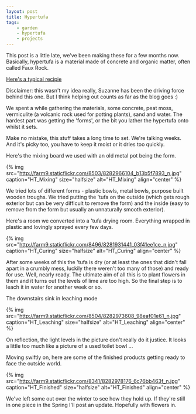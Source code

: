 ```yaml
---
layout: post
title: Hypertufa
tags:
    - garden
    - hypertufa
    - projects
---
```


This post is a little late, we've been making these for a few months now. Basically, hypertufa is a material made of concrete and organic matter, often called Faux Rock.

[Here's a typical recipie](http://www.artistic-garden.com/faux-rock-recipe/)

Disclaimer: this wasn't my idea really, Suzanne has been the driving force behind this one. But I think helping out counts as far as the blog goes :)

We spent a while gathering the materials, some concrete, peat moss, vermiculite (a volcanic rock used for potting plants), sand and water. The hardest part was getting the 'forms', or the bit you lather the hypertufa onto whilst it sets.

Make no mistake, this stuff takes a long time to set. We're talking weeks. And it's picky too, you have to keep it moist or it dries too quickly.

Here's the mixing board we used with an old metal pot being the form.

{% img src="http://farm9.staticflickr.com/8503/8282966104_b13b5f7893_n.jpg" caption="HT_Mixing" size="halfsize" alt="HT_Mixing" align="center" %}

We tried lots of different forms - plastic bowls, metal bowls, purpose built wooden troughs. We tried putting the 'tufa on the outside (which gets rough exterior but can be very difficult to remove the form) and the inside (easy to remove from the form but usually an unnaturally smooth exterior).

Here's a room we converted into a 'tufa drying room. Everything wrapped in plastic and lovingly sprayed every few days.

{% img src="http://farm9.staticflickr.com/8496/8281931441_03f41ee1ce_n.jpg" caption="HT_Curing" size="halfsize" alt="HT_Curing" align="center" %}

After some weeks of this the 'tufa is dry (or at least the ones that didn't fall apart in a crumbly mess, luckily there weren't too many of those) and ready for use. Well, nearly ready. The ultimate aim of all this is to plant flowers in them and it turns out the levels of lime are too high. So the final step is to leach it in water for another week or so.

The downstairs sink in leaching mode

{% img src="http://farm9.staticflickr.com/8504/8282973608_98eaf01e61_n.jpg" caption="HT_Leaching" size="halfsize" alt="HT_Leaching" align="center" %}

On reflection, the light levels in the picture don't really do it justice. It looks a little too much like a picture of a used toilet bowl ...

Moving swiftly on, here are some of the finished products getting ready to face the outside world.

{% img src="http://farm9.staticflickr.com/8341/8282978176_6c76bb463f_n.jpg" caption="HT_Finished" size="halfsize" alt="HT_Finished" align="center" %}

We've left some out over the winter to see how they hold up. If they're still in one piece in the Spring I'll post an update. Hopefully with flowers in.